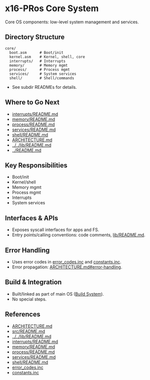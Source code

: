 # x16-PRos Core System

Core OS components: low-level system management and services.

## Directory Structure

```text
core/
  boot.asm      # Boot/init
  kernel.asm    # Kernel, shell, core
  interrupts/   # Interrupts
  memory/       # Memory mgmt
  process/      # Process mgmt
  services/     # System services
  shell/        # Shell/commands
```
- See subdir READMEs for details.

## Where to Go Next

- [interrupts/README.md][int-readme]
- [memory/README.md][mem-readme]
- [process/README.md][proc-readme]
- [services/README.md][svc-readme]
- [shell/README.md][shell-readme]
- [ARCHITECTURE.md][arch]
- [../../lib/README.md][lib-readme]
- [../README.md][src-readme]

## Key Responsibilities

- Boot/init
- Kernel/shell
- Memory mgmt
- Process mgmt
- Interrupts
- System services

## Interfaces & APIs

- Exposes syscall interfaces for apps and FS.
- Entry points/calling conventions: code comments, [lib/README.md][lib-readme].

## Error Handling

- Uses error codes in [error_codes.inc][error-codes] and [constants.inc][constants].
- Error propagation: [ARCHITECTURE.md#error-handling][arch-error-handling].

## Build & Integration

- Built/linked as part of main OS ([Build System][arch-build]).
- No special steps.

## References

- [ARCHITECTURE.md][arch]
- [src/README.md][src-readme]
- [../../lib/README.md][lib-readme]
- [interrupts/README.md][int-readme]
- [memory/README.md][mem-readme]
- [process/README.md][proc-readme]
- [services/README.md][svc-readme]
- [shell/README.md][shell-readme]
- [error_codes.inc][error-codes]
- [constants.inc][constants]

<!-- Reference-style links -->
[arch]: ../../ARCHITECTURE.md
[arch-build]: ../../ARCHITECTURE.md#build-system
[arch-error-handling]: ../../ARCHITECTURE.md#error-handling
[src-readme]: ../README.md
[lib-readme]: ../../lib/README.md
[int-readme]: interrupts/README.md
[mem-readme]: memory/README.md
[proc-readme]: process/README.md
[svc-readme]: services/README.md
[shell-readme]: shell/README.md
[error-codes]: ../../lib/error_codes.inc
[constants]: ../../lib/constants.inc
